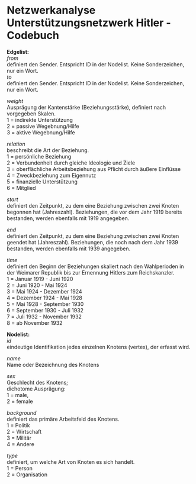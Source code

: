 <h1> Netzwerkanalyse Unterstützungsnetzwerk Hitler - Codebuch </h1>

<b> Edgelist: </b> <br>
<i> from </i> <br>
definiert den Sender. Entspricht ID in der Nodelist. Keine Sonderzeichen, nur ein Wort. <br>
<i> to </i>  	<br>
definiert den Sender. Entspricht ID in der Nodelist. Keine Sonderzeichen, nur ein Wort. <br>

<i> weight </i>  	<br>
Ausprägung der Kantenstärke (Beziehungsstärke), definiert nach vorgegeben Skalen.<br>
1 = indirekte Unterstützung<br>
2 = passive Wegebnung/Hilfe<br>
3 = aktive Wegebnung/Hilfe<br>

<i> relation </i>  	<br>
beschreibt die Art der Beziehung.<br>
1 = persönliche Beziehung<br>
2 = Verbundenheit durch gleiche Ideologie und Ziele<br>
3 = oberflächliche Arbeitsbeziehung aus Pflicht durch äußere Einflüsse<br>
4 = Zweckbeziehung zum Eigennutz <br>
5 = finanzielle Unterstützung<br>
6 = Mitglied<br>

<i> start </i>  	<br>
definiert den Zeitpunkt, zu dem eine Beziehung zwischen zwei Knoten begonnen hat (Jahreszahl).
Beziehungen, die vor dem Jahr 1919 bereits bestanden, werden ebenfalls mit 1919 angegeben.<br>

<i> end </i>  	<br>
definiert den Zeitpunkt, zu dem eine Beziehung zwischen zwei Knoten geendet hat (Jahreszahl). Beziehungen, die noch nach dem Jahr 1939 bestanden, werden ebenfalls mit 1939 angegeben.<br>

<i> time </i>  	<br>
definiert den Beginn der Beziehungen skaliert nach den Wahlperioden in der Weimarer Republik bis zur Ernennung Hitlers zum Reichskanzler. <br>
1 = Januar 1919 - Juni 1920<br>
2 = Juni 1920 - Mai 1924<br>
3 = Mai 1924 - Dezember 1924<br>
4 = Dezember 1924 - Mai 1928<br>
5 = Mai 1928 - September 1930<br>
6 = September 1930 - Juli 1932<br>
7 = Juli 1932 - November 1932<br>
8 = ab November 1932<br>

<b> Nodelist: </b> <br>
<i> id </i> <br>	eindeutige Identifikation jedes einzelnen Knotens (vertex), der erfasst wird. <br>

<i> name </i> <br>	Name oder Bezeichnung des Knotens <br>

<i> sex </i>	<br> Geschlecht des Knotens; <br>
dichotome Ausprägung:<br>
1 = male,<br>
2 = female<br>

<i> background </i>	<br> definiert das primäre Arbeitsfeld des Knotens.<br>
1 = Politik<br>
2 = Wirtschaft<br>
3 = Militär<br>
4 = Andere<br>

<i> type </i><br>	definiert, um welche Art von Knoten es sich handelt.<br>
1 = Person<br>
2 = Organisation<br>
